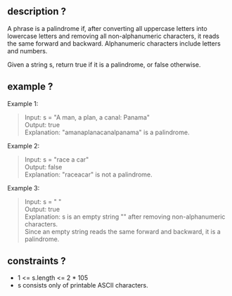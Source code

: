 ## description ?
A phrase is a palindrome if, after converting all uppercase letters into lowercase letters and removing all non-alphanumeric characters, it reads the same forward and backward. Alphanumeric characters include letters and numbers.

Given a string s, return true if it is a palindrome, or false otherwise.

## example ?

Example 1:

> Input: s = "A man, a plan, a canal: Panama" <br>
> Output: true <br>
> Explanation: "amanaplanacanalpanama" is a palindrome. <br>

Example 2:

> Input: s = "race a car" <br>
> Output: false <br>
> Explanation: "raceacar" is not a palindrome. <br>

Example 3:

> Input: s = " " <br>
> Output: true <br>
> Explanation: s is an empty string "" after removing non-alphanumeric characters. <br>
> Since an empty string reads the same forward and backward, it is a palindrome. <br>

 

## constraints ? 

- 1 <= s.length <= 2 * 105
- s consists only of printable ASCII characters.
